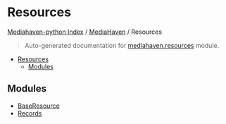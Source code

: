 # Resources

[Mediahaven-python Index](../../README.md#mediahaven-python-index) /
[MediaHaven](../index.md#mediahaven) /
Resources

> Auto-generated documentation for [mediahaven.resources](../../../mediahaven/resources/__init__.py) module.

- [Resources](#resources)
  - [Modules](#modules)

## Modules

- [BaseResource](./base_resource.md)
- [Records](./records.md)